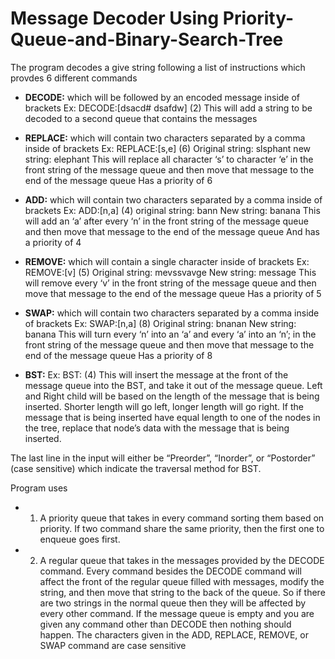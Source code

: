 # **Message Decoder Using Priority-Queue-and-Binary-Search-Tree**

The program decodes a give string following a list of instructions which provdes 6 different commands

 - **DECODE:** which will be followed by an encoded message inside of brackets
 Ex: DECODE:[dsacd# dsafdw] (2)
 This will add a string to be decoded to a second queue that contains the messages
 
 - **REPLACE:** which will contain two characters separated by a comma inside of brackets
 Ex: REPLACE:[s,e] (6)
 Original string: slsphant
 new string: elephant
 This will replace all character ‘s’ to character ‘e’ in the front string of the message queue
and then move that message to the end of the message queue
 Has a priority of 6
 
 - **ADD:** which will contain two characters separated by a comma inside of brackets
 Ex: ADD:[n,a] (4)
 original string: bann
 New string: banana
 This will add an ‘a’ after every ‘n’ in the front string of the message queue and then move
that message to the end of the message queue
 And has a priority of 4
 
 - **REMOVE:** which will contain a single character inside of brackets
 Ex: REMOVE:[v] (5)
 Original string: mevssvavge
 New string: message
 This will remove every ‘v’ in the front string of the message queue and then move that
message to the end of the message queue
 Has a priority of 5
 
 - **SWAP:** which will contain two characters separated by a comma inside of brackets
 Ex: SWAP:[n,a] (8)
 Original string: bnanan
 New string: banana
 This will turn every ‘n’ into an ‘a’ and every ‘a’ into an ‘n’; in the front string of the
message queue and then move that message to the end of the message queue
 Has a priority of 8
 
 - **BST:**
 Ex: BST: (4)
 This will insert the message at the front of the message queue into the BST, and take it out
of the message queue.
 Left and Right child will be based on the length of the message that is being inserted.
Shorter length will go left, longer length will go right.
 If the message that is being inserted have equal length to one of the nodes in the tree,
replace that node’s data with the message that is being inserted.

The last line in the input will either be “Preorder”, “Inorder”, or “Postorder” (case sensitive) which
indicate the traversal method for BST.

Program uses
- 1. A priority queue that takes in every command sorting them based on priority.
If two command share the same priority, then the first one to enqueue goes first.
- 2. A regular queue that takes in the messages provided by the DECODE command.
Every command besides the DECODE command will affect the front of the regular queue filled with
messages, modify the string, and then move that string to the back of the queue. So if there are two
strings in the normal queue then they will be affected by every other command.
If the message queue is empty and you are given any command other than DECODE then nothing should
happen.
The characters given in the ADD, REPLACE, REMOVE, or SWAP command are case sensitive

